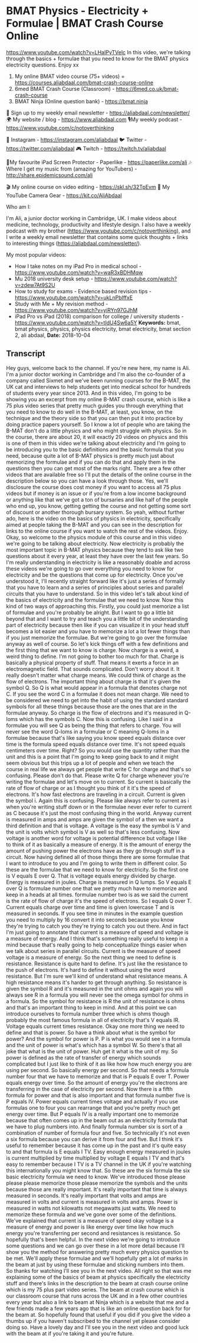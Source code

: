 # BMAT Physics - Electricity + Formulae | BMAT Crash Course Online
https://www.youtube.com/watch?v=LHaIPyTVelc
In this video, we're talking through the basics + formulae that you need to know for the BMAT physics electricity questions. Enjoy xx

1. My online BMAT video course (75+ videos) = https://courses.aliabdaal.com/bmat-crash-course-online
2. 6med BMAT Crash Course (Classroom) - https://6med.co.uk/bmat-crash-course
3. BMAT Ninja (Online question bank) - https://bmat.ninja

💌 Sign up to my weekly email newsletter - https://aliabdaal.com/newsletter/
🌍 My website / blog - https://www.aliabdaal.com 
🎙My weekly podcast - https://www.youtube.com/c/notoverthinking 

📸 Instagram - https://instagram.com/aliabdaal
🐦 Twitter - https://twitter.com/aliabdaal
🎮 Twitch - https://twitch.tv/aliabdaal

📝My favourite iPad Screen Protector - Paperlike - https://paperlike.com/ali
🎶 Where I get my music from (amazing for YouTubers) - http://share.epidemicsound.com/ali

🎬 My online course on video editing - https://skl.sh/32TpEvm
🎥 My YouTube Camera Gear - https://kit.co/AliAbdaal


Who am I:

I'm Ali, a junior doctor working in Cambridge, UK. I make videos about medicine, technology, productivity and lifestyle design. I also have a weekly podcast with my brother (https://www.youtube.com/c/notoverthinking), and I write a weekly email newsletter that contains some quick thoughts + links to interesting things (https://aliabdaal.com/newsletter/).

My most popular videos:

- How I take notes on my iPad Pro in medical school - https://www.youtube.com/watch?v=waR3xBDHMqw
- Mu 2018 university desk setup - https://www.youtube.com/watch?v=zdew7At9S2U
- How to study for exams - Evidence based revision tips - https://www.youtube.com/watch?v=ukLnPbIffxE
- Study with Me + My revision method - https://www.youtube.com/watch?v=yiRYn97GJhM
- iPad Pro vs iPad (2018) comparison for college / university students - https://www.youtube.com/watch?v=tIdU4Sw6a5Y
**Keywords:** bmat, bmat physics, physics, physics electricity, bmat electricity, bmat section 2, ali abdaal, 
**Date:** 2018-10-04

## Transcript
 Hey guys, welcome back to the channel. If you're new here, my name is Ali. I'm a junior doctor working in Cambridge and I'm also the co-founder of a company called Sixmet and we've been running courses for the B-MAT, the UK cat and interviews to help students get into medical school for hundreds of students every year since 2013. And in this video, I'm going to be showing you an excerpt from my online B-MAT crash course, which is like a 75 plus video series that pretty much guides you through everything that you need to know to do well in the B-MAT, at least, you know, on the technique and the theory side so that you can then put it into practice by doing practice papers yourself. So I know a lot of people who are taking the B-MAT don't do a little physics and who might struggle with physics. So in the course, there are about 20, it will exactly 20 videos on physics and this is one of them in this video we're talking about electricity and I'm going to be introducing you to the basic definitions and the basic formula that you need, because quite a lot of B-MAT physics is pretty much just about memorizing the formulae and if you can do that and apply them in the questions then you can get most of the marks right. There are a few other videos that are available free so I'll put the details of the online course in the description below so you can have a look through those. Yes, we'll disclosure the course does cost money if you want to access all 75 plus videos but if money is an issue or if you're from a low income background or anything like that we've got a ton of bursaries and like half of the people who end up, you know, getting getting the course and not getting some sort of discount or another thorough bursary system. So yeah, without further ado, here is the video on the basics of physics in electricity, specifically aimed at people taking the B-MAT and you can see in the description for links to the online course if you want to watch the rest of the videos. Enjoy. Okay, so welcome to the physics module of this course and in this video we're going to be talking about electricity. Now electricity is probably the most important topic in B-MAT physics because they tend to ask like two questions about it every year, at least they have over the last few years. So I'm really understanding in electricity is like a reasonably doable and across these videos we're going to go over everything you need to know for electricity and be the questions that come up for electricity. Once you've understood it, I'll recently straight forward like it's just a series of formally that you have to learn and a series of principles about series and parallel circuits that you have to understand. So in this video let's talk about kind of the basics of electricity and the formulae that we need to know. Now this kind of two ways of approaching this. Firstly, you could just memorize a list of formulae and you're probably be alright. But I want to go a little bit beyond that and I want to try and teach you a little bit of the understanding part of electricity because then like if you can visualize it in your head stuff becomes a lot easier and you have to memorize a lot a lot fewer things than if you just memorize the formulae. But we're going to go over the formulae anyway as well of course. So let's kick things off with a few definitions and the first thing that we want to know is charge. Now charge is a weird, a weird thing to define. I'm not going to bother too much for that. Charge is basically a physical property of stuff. That means it exerts a force in an electromagnetic field. That sounds complicated. Don't worry about it. It really doesn't matter what charge means. We could think of charge as the flow of electrons. The important thing about charge is that it's given the symbol Q. So Q is what would appear in a formula that denotes charge not C. If you see the word C in a formulae it does not mean charge. We need to be considered we need to get into the habit of using the standard standard symbols for all these things because those are the ones that are in the formulae anyway. So charge is the flow of electrons and it's measured in Q-loms which has the symbols C. Now this is confusing. Like I said in a formulae you will see Q as being the thing that refers to charge. You will never see the word Q-loms in a formulae or C meaning Q-loms in a formulae because that's like saying you know speed equals distance over time is the formula speed equals distance over time. It's not speed equals centimeters over time. Right? So you would use the quantity rather than the unit and this is a point that I'm going to keep going back to and it might seem obvious but this trips up a lot of people and when we teach the course in real life we always get people that write C for charge and that's so confusing. Please don't do that. Please write Q for charge whenever you're writing the formulae and let's move on to current. So current is basically the rate of flow of charge or as I thought you think of it it's the speed of electrons. It's how fast electrons are traveling in a circuit. Current is given the symbol i. Again this is confusing. Please like always refer to current as i when you're writing stuff down or in the formulae never ever refer to current as C because it's just the most confusing thing in the world. Anyway current is measured in amps and amps are given the symbol of a then we want a third definition and that is voltage. A voltage is the easy the symbol is V and the unit is volts which symbol is V as well so that's less confusing. Now voltage is another word for voltage is potential difference but voltage I like to think of it as basically a measure of energy. It is the amount of energy the amount of pushing power the electrons have as they go through stuff in a circuit. Now having defined all of those things there are some formulae that I want to introduce to you and I'm going to write them in different color. So these are the formulae that we need to know for electricity. So the first one is V equals E over Q. That is voltage equals energy divided by charge. Energy is measured in joules. Charge is measured in Q lumps. So V equals E over Q is formulae number one that we pretty much have to memorize and keep in a heads at all times. formulae number two is as we said the current is the rate of flow of charge it's the speed of electrons. So I equals Q over T. Current equals charge over time and time is given lowercase T and is measured in seconds. If you see time in minutes in the example question you need to multiply by 16 convert it into seconds because you know they're trying to catch you they're trying to catch you out there. And in fact I'm just going to annotate that current is a measure of speed and voltage is a measure of energy. And I think that's something really useful to keep in a mind because that's really going to help conceptualize things easier when we talk about series in parallel circuits. Current is the measure of speed voltage is a measure of energy. So the next thing we need to define is resistance. Resistance is quite hard to define. It's just like the resistance to the push of electrons. It's hard to define it without using the word resistance. But I'm sure we'll kind of understand what resistance means. A high resistance means it's harder to get through anything. So resistance is given the symbol R and it's measured in the unit ohms and again you will always see R in a formula you will never see the omega symbol for ohms in a formula. So the symbol for resistance is R the unit of resistance is ohms and that's an important thing to keep in mind. And at this point we can introduce ourselves to formula number three which is ohms though probably the most famous formula in all of electricity that's V equals IR. Voltage equals current times resistance. Okay one more thing we need to define and that is power. So have a think about what is the symbol for power? And the symbol for power is P. P is what you would see in a formula and the unit of power is what's which has a symbol W. So there's that all joke that what is the unit of power. Huh get it what is the unit of my. So power is defined as the rate of transfer of energy which sounds complicated but I just like to think of it as like how how much energy you are using per second. So basically energy per second. So that needs a formula number four that we have to memorize and that is P equals E over T. Power equals energy over time. So the amount of energy you're the electrons are transferring in the case of electricity per second. Now there is a fifth formula for power and that is also important and that formula number five is P equals IV. Power equals current times voltage and actually if you use formulas one to four you can rearrange that and you're pretty much get energy over time. But P equals IV is a really important one to memorize because that often comes up in the beam out as an electricity formula that we have to plug numbers into. And finally formula number six is sort of a combination of number of formula four and five. So technically it's not even a six formula because you can derive it from four and five. But I think it's useful to remember because it has come up in the past and it's quite easy to and that formula is E equals I TV. Easy enough energy measured in joules is current multiplied by time multiplied by voltage E equals I TV and that's easy to remember because I TV is a TV channel in the UK if you're watching this internationally you might know that. So these are the six formula the six basic electricity formula we need to know. We've introduced those please please please memorize those please memorize the symbols and the units because those are really important. It's really important that time is always measured in seconds. It's really important that volts and amps are measured in volts and current is measured in volts and amps. Power is measured in watts not kilowatts not megawatts just watts. We need to memorize these formula and we've gone over some of the definitions. We've explained that current is a measure of speed okay voltage is a measure of energy and power is like energy over time like how much energy you're transferring per second and resistances is resistance. So hopefully that's been helpful. In the next video we're going to introduce some questions and we can go over these in a lot more detail because I'll show you the method for answering pretty much every physics question to be met. We'll apply these formulae and we'll hopefully get a lot of marks in the beam at just by using these formulae and sticking numbers into them. So thanks for watching I'll see you in the next video. All right so that was me explaining some of the basics of beam at physics specifically the electricity stuff and there's links in the description to the beam at crash course online which is my 75 plus part video series. The beam at crash course which is our classroom course that runs across the UK and in a few other countries every year but also a link to beam at Ninja which is a website that me and a few friends made a few years ago that is like an online question back for for the beam at. So hopefully found that useful if you did if you give the video a thumbs up if you haven't subscribed to the channel yet please consider doing so. Have a lovely day and I'll see you in the next video and good luck with the beam at if you're taking it and you're future.
